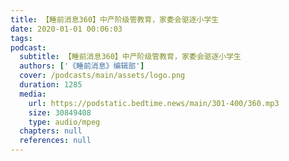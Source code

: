 ```yaml
---
title: 【睡前消息360】中产阶级管教育，家委会驱逐小学生
date: 2020-01-01 00:06:03
tags:
podcast:
  subtitle: 【睡前消息360】中产阶级管教育，家委会驱逐小学生
  authors: ['《睡前消息》编辑部']
  cover: /podcasts/main/assets/logo.png
  duration: 1285
  media:
    url: https://podstatic.bedtime.news/main/301-400/360.mp3
    size: 30849408
    type: audio/mpeg
  chapters: null
  references: null
---
```

